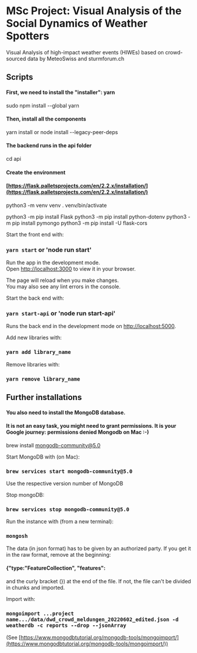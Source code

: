 # MSc Project: Visual Analysis of the Social Dynamics of Weather Spotters
Visual Analysis of high-impact weather events (HIWEs) based on crowd-sourced data by MeteoSwiss and sturmforum.ch

## Scripts
#### First, we need to install the "installer": yarn
sudo npm install --global yarn
#### Then,  install all the components
yarn install or node install --legacy-peer-deps
#### The backend runs in the api folder
cd api
#### Create the environment
#### [https://flask.palletsprojects.com/en/2.2.x/installation/](https://flask.palletsprojects.com/en/2.2.x/installation/)
python3 -m venv venv
. venv/bin/activate

python3 -m pip install Flask
python3 -m pip install python-dotenv
python3 -m pip install pymongo
python3 -m pip install -U flask-cors

Start the front end with:

### `yarn start` or 'node run start'

Run the app in the development mode.\
Open [http://localhost:3000](http://localhost:3000) to view it in your browser.

The page will reload when you make changes.\
You may also see any lint errors in the console.


Start the back end with:

### `yarn start-api` or 'node run start-api'

Runs the back end  in the development mode on [http://localhost:5000](http://localhost:5000).

Add new libraries with:

### `yarn add library_name`

Remove libraries with:

### `yarn remove library_name`

## Further installations

#### You also need to install the MongoDB database. 
#### It is not an easy task, you might need to grant permissions. It is your Google journey: permissions denied Mongodb on Mac :-)
brew install mongodb-community@5.0

Start MongoDB with (on Mac):
### `brew services start mongodb-community@5.0`

Use the respective version number of MongoDB

Stop mongoDB:
### `brew services stop mongodb-community@5.0`

Run the instance with (from a new terminal):
### `mongosh`


The data (in json format) has to be given by an authorized party. If you get it in the raw format, remove at the beginning:

#### {"type:"FeatureCollection", "features":

and the curly bracket (}) at the end of the file. If not, the file can't be divided in chunks and imported.

Import with:

### `mongoimport ...project name.../data/dwd_crowd_meldungen_20220602_edited.json -d weatherdb -c reports --drop --jsonArray`
(See [https://www.mongodbtutorial.org/mongodb-tools/mongoimport/](https://www.mongodbtutorial.org/mongodb-tools/mongoimport/))
